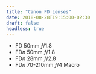 ```yaml
---
title: "Canon FD Lenses"
date: 2018-08-28T19:15:00-02:30
draft: false
headless: true
---
```


-	FD 50mm *ƒ*/1.8
-	FD*n* 50mm *ƒ*/1.8
-	FD*n* 28mm *ƒ*/2.8
-	FD*n* 70-210mm *ƒ*/4 Macro
